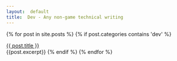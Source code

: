 ```yaml
---
layout:  default
title:  Dev - Any non-game technical writing
---
```

{% for post in site.posts %}
{% if post.categories contains 'dev' %}	
<div class="postHeader">
<a href="{{ site.url }}{{ post.url }}">{{ post.title }}</a>
</div>
{{post.excerpt}}
{% endif %}
{% endfor %}

